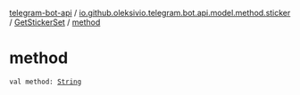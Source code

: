 [telegram-bot-api](../../index.md) / [io.github.oleksivio.telegram.bot.api.model.method.sticker](../index.md) / [GetStickerSet](index.md) / [method](./method.md)

# method

`val method: `[`String`](https://kotlinlang.org/api/latest/jvm/stdlib/kotlin/-string/index.html)